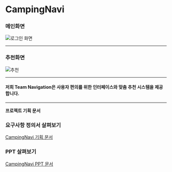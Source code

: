 <h1>CampingNavi</h1>

<h3>메인화면</h3>

![로그인 화면](https://github.com/checkIn97/CampingNavi/assets/158795073/56aa1a40-1128-479c-bcf7-ea67f8d9cd24)


<hr>

<h3>추천화면</h3>

![추천](https://github.com/checkIn97/CampingNavi/assets/158795073/33b34b0e-11e0-439b-901e-1a6f3bba3947)

<hr>
<h4>저희 Team Navigation은 사용자 편의를 위한 인터페이스와 맞춤 추천 시스템을 제공합니다.</h4>

<hr>
<strong>프로젝트 기획 문서</strong>

### 요구사항 정의서 살펴보기
[CampingNavi 기획 문서](https://docs.google.com/spreadsheets/d/e/2PACX-1vTukNKCyO-nEiRV6g9oUAzUQ1jhPAkBVJRFgqlHMOZ7pxlS6P1NXX6WtYXjZMpfBbpzZEWjRt95lQ2M/pubhtml)

### PPT 살펴보기
[CampingNavi PPT 문서](Document/LeeSiWoo-CampNavi.pdf)
